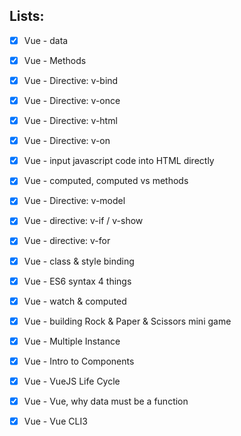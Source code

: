 ## Lists:

- [x] Vue - data
- [x] Vue - Methods
- [x] Vue - Directive: v-bind
- [x] Vue - Directive: v-once
- [x] Vue - Directive: v-html
- [x] Vue - Directive: v-on
- [x] Vue - input javascript code into HTML directly
- [x] Vue - computed, computed vs methods
- [x] Vue - Directive: v-model
- [x] Vue - directive: v-if / v-show
- [x] Vue - directive: v-for
- [x] Vue - class & style binding
- [x] Vue - ES6 syntax 4 things
- [x] Vue - watch & computed

- [x] Vue - building Rock & Paper & Scissors mini game
- [x] Vue - Multiple Instance
- [x] Vue - Intro to Components
- [x] Vue - VueJS Life Cycle
- [x] Vue - Vue, why data must be a function
- [x] Vue - Vue CLI3 